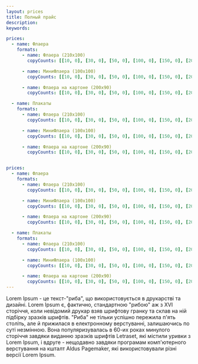 ```yaml
---
layout: prices
title: Полный прайс 
description:
keywords:

prices:
  - name: Флаера
    formats:
      - name: Флаера (210х100)
        copyCounts: [[10, 0], [30, 0], [50, 0], [100, 0], [150, 0], [200, 0], [1000, 330]]

      - name: МиниФлаера (100х100)
        copyCounts: [[10, 0], [30, 0], [50, 0], [100, 0], [150, 0], [200, 0], [1000, 330]]

      - name: Флаера на картоне (200х90)
        copyCounts: [[10, 0], [30, 0], [50, 0], [100, 0], [150, 0], [200, 0], [1000, 330]]

  - name: Плакаты
    formats:
      - name: Флаера (210х100)
        copyCounts: [[10, 0], [30, 0], [50, 0], [100, 0], [150, 0], [200, 0], [1000, 330]]

      - name: МиниФлаера (100х100)
        copyCounts: [[10, 0], [30, 0], [50, 0], [100, 0], [150, 0], [200, 0], [1000, 330]]

      - name: Флаера на картоне (200х90)
        copyCounts: [[10, 0], [30, 0], [50, 0], [100, 0], [150, 0], [200, 0], [1000, 330]]


prices:
  - name: Флаера
    formats:
      - name: Флаера (210х100)
        copyCounts: [[10, 0], [30, 0], [50, 0], [100, 0], [150, 0], [200, 0], [1000, 330]]

      - name: МиниФлаера (100х100)
        copyCounts: [[10, 0], [30, 0], [50, 0], [100, 0], [150, 0], [200, 0], [1000, 330]]

      - name: Флаера на картоне (200х90)
        copyCounts: [[10, 0], [30, 0], [50, 0], [100, 0], [150, 0], [200, 0], [1000, 330]]

  - name: Плакаты
    formats:
      - name: Флаера (210х100)
        copyCounts: [[10, 0], [30, 0], [50, 0], [100, 0], [150, 0], [200, 0], [1000, 330]]

      - name: МиниФлаера (100х100)
        copyCounts: [[10, 0], [30, 0], [50, 0], [100, 0], [150, 0], [200, 0], [1000, 330]]

      - name: Флаера на картоне (200х90)
        copyCounts: [[10, 0], [30, 0], [50, 0], [100, 0], [150, 0], [200, 0], [1000, 330]]
---
```


Lorem Ipsum - це текст-"риба", що використовується в друкарстві та дизайні. Lorem Ipsum є, фактично, стандартною "рибою" аж з XVI сторіччя, коли невідомий друкар взяв шрифтову гранку та склав на ній підбірку зразків шрифтів. "Риба" не тільки успішно пережила п'ять століть, але й прижилася в електронному верстуванні, залишаючись по суті незмінною. Вона популяризувалась в 60-их роках минулого сторіччя завдяки виданню зразків шрифтів Letraset, які містили уривки з Lorem Ipsum, і вдруге - нещодавно завдяки програмам комп'ютерного верстування на кшталт Aldus Pagemaker, які використовували різні версії Lorem Ipsum.
